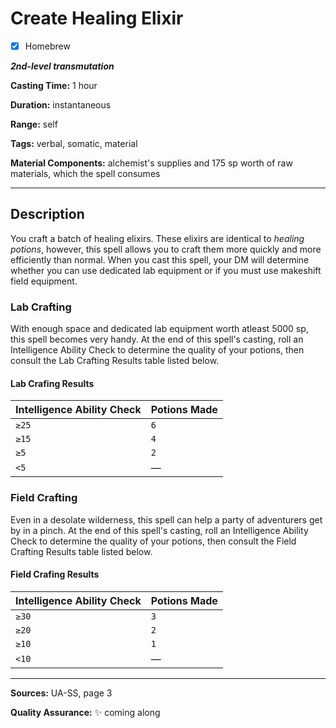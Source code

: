 # Create Healing Elixir

- [x] Homebrew

***2nd-level transmutation***

**Casting Time:** 1 hour

**Duration:** instantaneous

**Range:** self

**Tags:** verbal, somatic, material

**Material Components:** alchemist's supplies and 175 sp worth of raw materials, which the spell consumes

---

## Description
You craft a batch of healing elixirs.
These elixirs are identical to *healing potions*, however, this spell allows you to craft them more quickly and more efficiently than normal.
When you cast this spell, your DM will determine whether you can use dedicated lab equipment or if you must use makeshift field equipment.

### Lab Crafting
With enough space and dedicated lab equipment worth atleast 5000 sp, this spell becomes very handy.
At the end of this spell's casting, roll an Intelligence Ability Check to determine the quality of your potions, then consult the Lab Crafting Results table listed below.

#### Lab Crafing Results
| Intelligence Ability Check | Potions Made |
|----------------------------|--------------|
| `≥25`                      | `6`          |
| `≥15`                      | `4`          |
| `≥5`                       | `2`          |
| `<5`                       | &mdash;      |

### Field Crafting
Even in a desolate wilderness, this spell can help a party of adventurers get by in a pinch.
At the end of this spell's casting, roll an Intelligence Ability Check to determine the quality of your potions, then consult the Field Crafting Results table listed below.

#### Field Crafing Results
| Intelligence Ability Check | Potions Made |
|----------------------------|--------------|
| `≥30`                      | `3`          |
| `≥20`                      | `2`          |
| `≥10`                      | `1`          |
| `<10`                      | &mdash;      |

---

**Sources:** UA-SS, page 3

**Quality Assurance:** :sparkles: coming along

